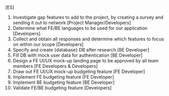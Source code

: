 [ES]
1) Investigate gap features to add to the project, by creating a survey and sending it out to network [Project Manager/Developers]
2) Determine what FE/BE languages to be used for our application [Developers]
3) Collect and obtain all responses and determine which features to focus on within our scope [Developers]
4) Specify and create {database} DB after research [BE Developer]
5) Fill DB with mock user data for authentication [BE Developer]
6) Design a FE UI/UX mock-up landing page to be approved by all team members [FE Developers & Developers]
7) Draw out FE UI/UX mock-up budgeting feature [FE Developer]
8) Implement FE budgeting feature [FE Developer]
9) Implement BE budgeting feature [BE Developer]
10) Validate FE/BE budgeting feature [Developers]
   
